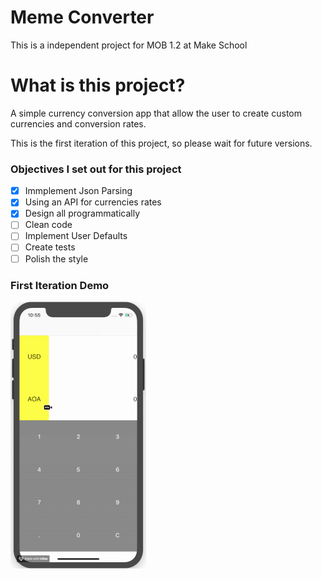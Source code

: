 # Meme Converter

This is a independent project for MOB 1.2 at Make School

# What is this project?

A simple currency conversion app that allow the user to create custom currencies and conversion rates.

This is the first iteration of this project, so please wait for future versions.

### Objectives I set out for this project

- [x] Immplement Json Parsing
- [x] Using an API for currencies rates
- [x] Design all programmatically
- [ ] Clean code
- [ ] Implement User Defaults
- [ ] Create tests
- [ ] Polish the style

### First Iteration Demo

![alt text](https://github.com/Mintri1199/Meme_Converter/blob/master/DemoGifs/Demo.gif)
